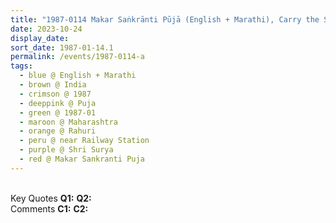 ```yaml
---
title: "1987-0114 Makar Saṅkrānti Pūjā (English + Marathi), Carry the Sun with You, House of Madhukar Bhikobā Dhumāḷ, near Railway Station, Rāhurī, Maharashtra, India"
date: 2023-10-24
display_date: 
sort_date: 1987-01-14.1
permalink: /events/1987-0114-a
tags:
  - blue @ English + Marathi
  - brown @ India
  - crimson @ 1987
  - deeppink @ Puja
  - green @ 1987-01
  - maroon @ Maharashtra
  - orange @ Rahuri
  - peru @ near Railway Station
  - purple @ Shri Surya
  - red @ Makar Sankranti Puja
---
```


<br>

<wave-list>
  <list-title color="DarkSeaGreen" width="55">Key Quotes</list-title>
  <list-item color="BlanchedAlmond" width="280"><b>Q1:</b> <i></i></list-item>
  <list-item color="Lavender" width="280"><b>Q2:</b> <i></i></list-item>
</wave-list>

<br>

<wave-list>
  <list-title color="DarkSeaGreen" width="55">Comments</list-title>
  <list-item color="BlanchedAlmond" width="280"><b>C1:</b> <i></i></list-item>
  <list-item color="Lavender" width="280"><b>C2:</b> <i></i></list-item>
</wave-list>